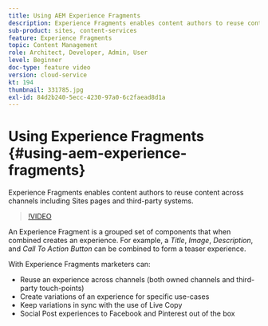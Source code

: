 ```yaml
---
title: Using AEM Experience Fragments
description: Experience Fragments enables content authors to reuse content across channels including Sites pages and third-party systems.
sub-product: sites, content-services
feature: Experience Fragments
topic: Content Management
role: Architect, Developer, Admin, User
level: Beginner
doc-type: feature video
version: cloud-service
kt: 194
thumbnail: 331785.jpg
exl-id: 84d2b240-5ecc-4230-97a0-6c2faead8d1a
---
```

# Using Experience Fragments {#using-aem-experience-fragments}

Experience Fragments enables content authors to reuse content across channels including Sites pages and third-party systems.

>[!VIDEO](https://video.tv.adobe.com/v/331785/?quality=12&learn=on)

An Experience Fragment is a grouped set of components that when combined creates an experience. For example, a *Title*, *Image*, *Description*, and *Call To Action Button* can be combined to form a teaser experience.

With Experience Fragments marketers can:

* Reuse an experience across channels (both owned channels and third-party touch-points)
* Create variations of an experience for specific use-cases
* Keep variations in sync with the use of Live  Copy
* Social Post experiences to Facebook and Pinterest out of the box
